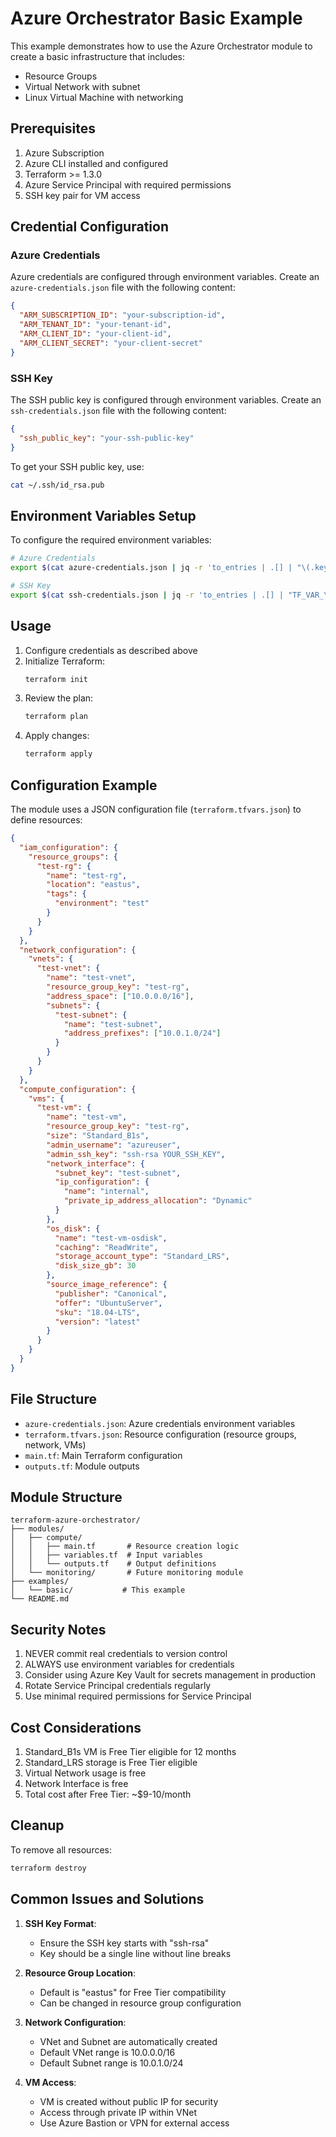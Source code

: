 # Azure Orchestrator Basic Example

This example demonstrates how to use the Azure Orchestrator module to create a basic infrastructure that includes:
- Resource Groups
- Virtual Network with subnet
- Linux Virtual Machine with networking

## Prerequisites

1. Azure Subscription
2. Azure CLI installed and configured
3. Terraform >= 1.3.0
4. Azure Service Principal with required permissions
5. SSH key pair for VM access

## Credential Configuration

### Azure Credentials

Azure credentials are configured through environment variables. Create an `azure-credentials.json` file with the following content:

```json
{
  "ARM_SUBSCRIPTION_ID": "your-subscription-id",
  "ARM_TENANT_ID": "your-tenant-id",
  "ARM_CLIENT_ID": "your-client-id",
  "ARM_CLIENT_SECRET": "your-client-secret"
}
```

### SSH Key

The SSH public key is configured through environment variables. Create an `ssh-credentials.json` file with the following content:

```json
{
  "ssh_public_key": "your-ssh-public-key"
}
```

To get your SSH public key, use:
```bash
cat ~/.ssh/id_rsa.pub
```

## Environment Variables Setup

To configure the required environment variables:

```bash
# Azure Credentials
export $(cat azure-credentials.json | jq -r 'to_entries | .[] | "\(.key)=\(.value)"')

# SSH Key
export $(cat ssh-credentials.json | jq -r 'to_entries | .[] | "TF_VAR_\(.key)=\(.value)"')
```

## Usage

1. Configure credentials as described above
2. Initialize Terraform:
   ```bash
   terraform init
   ```
3. Review the plan:
   ```bash
   terraform plan
   ```
4. Apply changes:
   ```bash
   terraform apply
   ```

## Configuration Example

The module uses a JSON configuration file (`terraform.tfvars.json`) to define resources:

```json
{
  "iam_configuration": {
    "resource_groups": {
      "test-rg": {
        "name": "test-rg",
        "location": "eastus",
        "tags": {
          "environment": "test"
        }
      }
    }
  },
  "network_configuration": {
    "vnets": {
      "test-vnet": {
        "name": "test-vnet",
        "resource_group_key": "test-rg",
        "address_space": ["10.0.0.0/16"],
        "subnets": {
          "test-subnet": {
            "name": "test-subnet",
            "address_prefixes": ["10.0.1.0/24"]
          }
        }
      }
    }
  },
  "compute_configuration": {
    "vms": {
      "test-vm": {
        "name": "test-vm",
        "resource_group_key": "test-rg",
        "size": "Standard_B1s",
        "admin_username": "azureuser",
        "admin_ssh_key": "ssh-rsa YOUR_SSH_KEY",
        "network_interface": {
          "subnet_key": "test-subnet",
          "ip_configuration": {
            "name": "internal",
            "private_ip_address_allocation": "Dynamic"
          }
        },
        "os_disk": {
          "name": "test-vm-osdisk",
          "caching": "ReadWrite",
          "storage_account_type": "Standard_LRS",
          "disk_size_gb": 30
        },
        "source_image_reference": {
          "publisher": "Canonical",
          "offer": "UbuntuServer",
          "sku": "18.04-LTS",
          "version": "latest"
        }
      }
    }
  }
}
```

## File Structure

- `azure-credentials.json`: Azure credentials environment variables
- `terraform.tfvars.json`: Resource configuration (resource groups, network, VMs)
- `main.tf`: Main Terraform configuration
- `outputs.tf`: Module outputs

## Module Structure

```
terraform-azure-orchestrator/
├── modules/
│   ├── compute/
│   │   ├── main.tf       # Resource creation logic
│   │   ├── variables.tf  # Input variables
│   │   └── outputs.tf    # Output definitions
│   └── monitoring/       # Future monitoring module
├── examples/
│   └── basic/           # This example
└── README.md
```

## Security Notes

1. NEVER commit real credentials to version control
2. ALWAYS use environment variables for credentials
3. Consider using Azure Key Vault for secrets management in production
4. Rotate Service Principal credentials regularly
5. Use minimal required permissions for Service Principal

## Cost Considerations

1. Standard_B1s VM is Free Tier eligible for 12 months
2. Standard_LRS storage is Free Tier eligible
3. Virtual Network usage is free
4. Network Interface is free
5. Total cost after Free Tier: ~$9-10/month

## Cleanup

To remove all resources:
```bash
terraform destroy
```

## Common Issues and Solutions

1. **SSH Key Format**:
   - Ensure the SSH key starts with "ssh-rsa"
   - Key should be a single line without line breaks

2. **Resource Group Location**:
   - Default is "eastus" for Free Tier compatibility
   - Can be changed in resource group configuration

3. **Network Configuration**:
   - VNet and Subnet are automatically created
   - Default VNet range is 10.0.0.0/16
   - Default Subnet range is 10.0.1.0/24

4. **VM Access**:
   - VM is created without public IP for security
   - Access through private IP within VNet
   - Use Azure Bastion or VPN for external access 